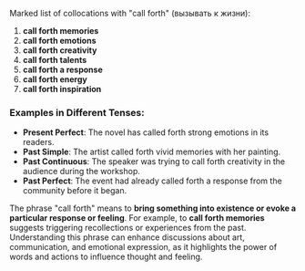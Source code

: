 Marked list of collocations with "call forth" (вызывать к жизни):

1. **call forth memories**  
2. **call forth emotions**  
3. **call forth creativity**  
4. **call forth talents**  
5. **call forth a response**  
6. **call forth energy**  
7. **call forth inspiration**  

### Examples in Different Tenses:

- **Present Perfect**: The novel has called forth strong emotions in its readers.  
- **Past Simple**: The artist called forth vivid memories with her painting.  
- **Past Continuous**: The speaker was trying to call forth creativity in the audience during the workshop.  
- **Past Perfect**: The event had already called forth a response from the community before it began.  

The phrase "call forth" means to **bring something into existence or evoke a particular response or feeling**. For example, to **call forth memories** suggests triggering recollections or experiences from the past. Understanding this phrase can enhance discussions about art, communication, and emotional expression, as it highlights the power of words and actions to influence thought and feeling.
